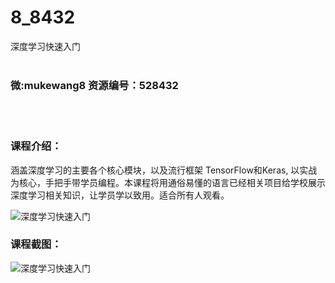 # 8_8432
深度学习快速入门
<br/></br>
<h3>微:mukewang8 资源编号：528432</h3>
<br/></br>
<h3>课程介绍：</h3>
<p>涵盖<a title="查看与 深度学习 相关的文章" target="_blank">深度学习</a>的主要各个核心模块，以及流行框架 TensorFlow和Keras, 以实战为核心，手把手带学员编程。本课程将用通俗易懂的语言已经相关项目给学校展示深度学习相关知识，让学员学以致用。适合所有人观看。</p>
<p><img src="https://www.ko996.com/wp-content/uploads/img/2019/11/1-14-300x157.png" alt="深度学习快速入门"></p>
<h3>课程截图：</h3>
<p><img src="https://www.ko996.com/wp-content/uploads/img/2019/11/5.png" alt="深度学习快速入门"></p>
<p>&nbsp;</p>
